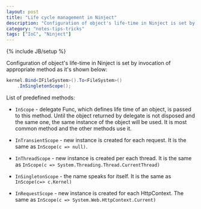 ```yaml
---
layout: post
title: "Life cycle management in Ninject"
description: "Configuration of object's life-time in Ninject is set by invocation of appropriate method as it's shown below"
category: "notes-tips-tricks"
tags: ["IoC", "Ninject"]
---
```

{% include JB/setup %}

Configuration of object's life-time in Ninject is set by invocation of appropriate method as it's shown below:

```csharp
kernel.Bind<IFileSystem>().To<FileSystem>()
    .InSingletonScope();
```

List of predefined methods:

* `InScope` - delegate Func, which defines life time of an object, is passed to this method. Until the object returned by delegate is not disposed and the same one, the same instance of the object will be used. It is most common method and the other methods use it.

* `InTransientScope` - new instance is created for each request. It is the same as `InScope(c => null)`.

* `InThreadScope` - new instance is created per each thread. It is the same as `InScope(c => System.Threading.Thread.CurrentThread)`

* `InSingletonScope` - the name speaks for itself. It is the same as `InScope(c=> c.Kernel)`

* `InRequestScope` - new instance is created for each HttpContext. The same as `InScope(c => System.Web.HttpContext.Current)`
